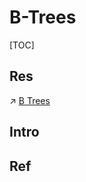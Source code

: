 # B-Trees

[TOC]



## Res
↗ [B Trees](../../../../../../../🧙‍♂️%20Algorithm%20&%20Data%20Structure/📌%20Algorithms%20Basics%20&%20Data%20Structure/Data%20Structures/Tree/B%20Trees/B%20Trees.md)



## Intro


## Ref

